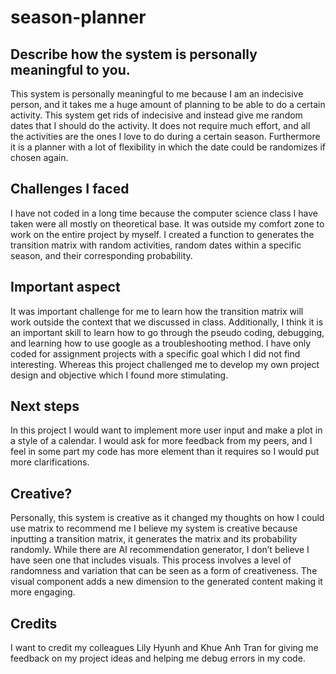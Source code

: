 # season-planner

## Describe how the system is personally meaningful to you.
This system is personally meaningful to me because I am an indecisive person, and it takes me a huge amount of planning to be able to do a certain activity. This system get rids of indecisive and instead give me random dates that I should do the activity. It does not require much effort, and all the activities are the ones I love to do during a certain season. Furthermore it is a planner with a lot of flexibility in which the date could be randomizes if chosen again.


## Challenges I faced
I have not coded in a long time because the computer science class I have taken were all mostly on theoretical base. It was outside my comfort zone to work on the entire project by myself. I created a function to generates the transition matrix with random activities, random dates within a specific season, and their corresponding probability. 


## Important aspect
It was important challenge for me to learn how the transition matrix will work outside the context that we discussed in class. Additionally, I think it is an important skill to learn how to go through the pseudo coding, debugging, and learning how to use google as a troubleshooting method. I have only coded for assignment projects with a specific goal which I did not find interesting. Whereas this project challenged me to develop my own project design and objective which I found more stimulating. 

## Next steps
In this project I would want to implement more user input and make a plot in a style of a calendar. I would ask for more feedback from my peers, and I feel in some part my code has more element than it requires so I would put more clarifications.

## Creative?
Personally, this system is creative as it changed my thoughts on how I could use matrix to recommend me I believe my system is creative because inputting a transition matrix, it generates the matrix and its probability randomly. While there are AI recommendation generator, I don’t believe I have seen one that includes visuals. This process involves a level of randomness and variation that can be seen as a form of creativeness. The visual component adds a new dimension to the generated content making it more engaging. 

## Credits
I want to credit my colleagues Lily Hyunh and Khue Anh Tran for giving me feedback on my project ideas and helping me debug errors in my code. 
